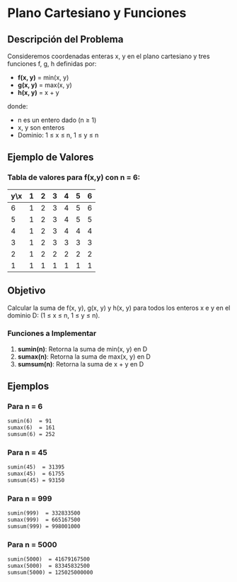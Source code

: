 # Plano Cartesiano y Funciones

## Descripción del Problema

Consideremos coordenadas enteras x, y en el plano cartesiano y tres funciones f, g, h definidas por:

- **f(x, y)** = min(x, y)
- **g(x, y)** = max(x, y)
- **h(x, y)** = x + y

donde:
- n es un entero dado (n ≥ 1)
- x, y son enteros
- Dominio: 1 ≤ x ≤ n, 1 ≤ y ≤ n

## Ejemplo de Valores

### Tabla de valores para f(x,y) con n = 6:

| y\x | 1 | 2 | 3 | 4 | 5 | 6 |
|------|---|---|---|---|---|---|
| 6    | 1 | 2 | 3 | 4 | 5 | 6 |
| 5    | 1 | 2 | 3 | 4 | 5 | 5 |
| 4    | 1 | 2 | 3 | 4 | 4 | 4 |
| 3    | 1 | 2 | 3 | 3 | 3 | 3 |
| 2    | 1 | 2 | 2 | 2 | 2 | 2 |
| 1    | 1 | 1 | 1 | 1 | 1 | 1 |

## Objetivo

Calcular la suma de f(x, y), g(x, y) y h(x, y) para todos los enteros x e y en el dominio D: (1 ≤ x ≤ n, 1 ≤ y ≤ n).

### Funciones a Implementar

1. **sumin(n)**: Retorna la suma de min(x, y) en D
2. **sumax(n)**: Retorna la suma de max(x, y) en D
3. **sumsum(n)**: Retorna la suma de x + y en D

## Ejemplos

### Para n = 6
```markdown
sumin(6)  = 91
sumax(6)  = 161
sumsum(6) = 252
```

### Para n = 45
```markdown
sumin(45)  = 31395
sumax(45)  = 61755
sumsum(45) = 93150
```

### Para n = 999
```markdown
sumin(999)  = 332833500
sumax(999)  = 665167500
sumsum(999) = 998001000
```

### Para n = 5000
```markdown
sumin(5000)  = 41679167500
sumax(5000)  = 83345832500
sumsum(5000) = 125025000000
``` 